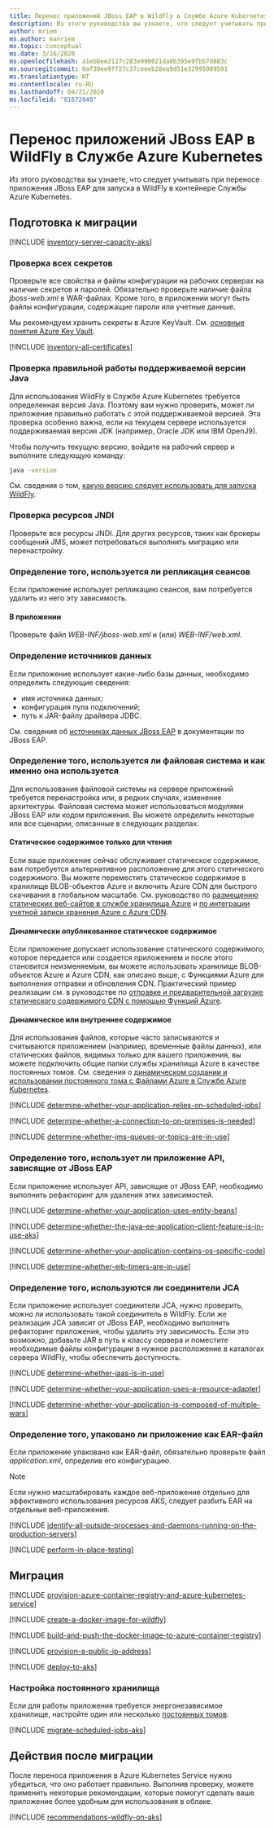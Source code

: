 ```yaml
---
title: Перенос приложений JBoss EAP в WildFly в Службе Azure Kubernetes
description: Из этого руководства вы узнаете, что следует учитывать при переносе приложения JBoss EAP для запуска в WildFly в контейнере Службы Azure Kubernetes.
author: mriem
ms.author: manriem
ms.topic: conceptual
ms.date: 3/16/2020
ms.openlocfilehash: a1ebbee2127c283e990021da0b395e9fbb7d883c
ms.sourcegitcommit: 0af39ee9ff27c37ceeeb28ea9d51e32995989591
ms.translationtype: HT
ms.contentlocale: ru-RU
ms.lasthandoff: 04/21/2020
ms.locfileid: "81672840"
---
```

# <a name="migrate-jboss-eap-applications-to-wildfly-on-azure-kubernetes-service"></a>Перенос приложений JBoss EAP в WildFly в Службе Azure Kubernetes

Из этого руководства вы узнаете, что следует учитывать при переносе приложения JBoss EAP для запуска в WildFly в контейнере Службы Azure Kubernetes.

## <a name="pre-migration"></a>Подготовка к миграции

[!INCLUDE [inventory-server-capacity-aks](includes/inventory-server-capacity-aks.md)]

### <a name="inventory-all-secrets"></a>Проверка всех секретов

Проверьте все свойства и файлы конфигурации на рабочих серверах на наличие секретов и паролей. Обязательно проверьте наличие файла *jboss-web.xml* в WAR-файлах. Кроме того, в приложении могут быть файлы конфигурации, содержащие пароли или учетные данные.

Мы рекомендуем хранить секреты в Azure KeyVault. См. [основные понятия Azure Key Vault](/azure/key-vault/basic-concepts).

[!INCLUDE [inventory-all-certificates](includes/inventory-all-certificates.md)]

### <a name="validate-that-the-supported-java-version-works-correctly"></a>Проверка правильной работы поддерживаемой версии Java

Для использования WildFly в Службе Azure Kubernetes требуется определенная версия Java. Поэтому вам нужно проверить, может ли приложение правильно работать с этой поддерживаемой версией. Эта проверка особенно важна, если на текущем сервере используется поддерживаемая версия JDK (например, Oracle JDK или IBM OpenJ9).

Чтобы получить текущую версию, войдите на рабочий сервер и выполните следующую команду:

```bash
java -version
```

См. сведения о том, [какую версию следует использовать для запуска WildFly](http://docs.wildfly.org/19/Getting_Started_Guide.html#requirements).

### <a name="inventory-jndi-resources"></a>Проверка ресурсов JNDI

Проверьте все ресурсы JNDI. Для других ресурсов, таких как брокеры сообщений JMS, может потребоваться выполнить миграцию или перенастройку.

### <a name="determine-whether-session-replication-is-used"></a>Определение того, используется ли репликация сеансов

Если приложение использует репликацию сеансов, вам потребуется удалить из него эту зависимость.

#### <a name="inside-your-application"></a>В приложении

Проверьте файл *WEB-INF/jboss-web.xml* и (или) *WEB-INF/web.xml*.

### <a name="document-datasources"></a>Определение источников данных

Если приложение использует какие-либо базы данных, необходимо определить следующие сведения:

* имя источника данных;
* конфигурация пула подключений;
* путь к JAR-файлу драйвера JDBC.

См. сведения об [источниках данных JBoss EAP](https://access.redhat.com/documentation/en-us/red_hat_jboss_enterprise_application_platform/7.3/html/configuration_guide/datasource_management) в документации по JBoss EAP.

### <a name="determine-whether-and-how-the-file-system-is-used"></a>Определение того, используется ли файловая система и как именно она используется

Для использования файловой системы на сервере приложений требуется перенастройка или, в редких случаях, изменение архитектуры. Файловая система может использоваться модулями JBoss EAP или кодом приложения. Вы можете определить некоторые или все сценарии, описанные в следующих разделах.

#### <a name="read-only-static-content"></a>Статическое содержимое только для чтения

Если ваше приложение сейчас обслуживает статическое содержимое, вам потребуется альтернативное расположение для этого статического содержимого. Вы можете переместить статическое содержимое в хранилище BLOB-объектов Azure и включить Azure CDN для быстрого скачивания в глобальном масштабе. См. руководство по [размещению статических веб-сайтов в службе хранилища Azure](/azure/storage/blobs/storage-blob-static-website) и [ по интеграции учетной записи хранения Azure с Azure CDN](/azure/cdn/cdn-create-a-storage-account-with-cdn).

#### <a name="dynamically-published-static-content"></a>Динамически опубликованное статическое содержимое

Если приложение допускает использование статического содержимого, которое передается или создается приложением и после этого становится неизменяемым, вы можете использовать хранилище BLOB-объектов Azure и Azure CDN, как описано выше, с Функциями Azure для выполнения отправки и обновления CDN. Практический пример реализации см. в руководстве по [отправке и предварительной загрузке статического содержимого CDN с помощью Функций Azure](https://github.com/Azure-Samples/functions-java-push-static-contents-to-cdn).

#### <a name="dynamic-or-internal-content"></a>Динамическое или внутреннее содержимое

Для использования файлов, которые часто записываются и считываются приложением (например, временные файлы данных), или статических файлов, видимых только для вашего приложения, вы можете подключить общие папки службы хранилища Azure в качестве постоянных томов. См. сведения о [динамическом создании и использовании постоянного тома с Файлами Azure в Службе Azure Kubernetes](/azure/aks/azure-files-dynamic-pv).

[!INCLUDE [determine-whether-your-application-relies-on-scheduled-jobs](includes/determine-whether-your-application-relies-on-scheduled-jobs.md)]

[!INCLUDE [determine-whether-a-connection-to-on-premises-is-needed](includes/determine-whether-a-connection-to-on-premises-is-needed.md)]

[!INCLUDE [determine-whether-jms-queues-or-topics-are-in-use](includes/determine-whether-jms-queues-or-topics-are-in-use.md)]

### <a name="determine-whether-your-application-uses-jboss-eap-specific-apis"></a>Определение того, использует ли приложение API, зависящие от JBoss EAP

Если приложение использует API, зависящие от JBoss EAP, необходимо выполнить рефакторинг для удаления этих зависимостей.

[!INCLUDE [determine-whether-your-application-uses-entity-beans](includes/determine-whether-your-application-uses-entity-beans.md)]

[!INCLUDE [determine-whether-the-java-ee-application-client-feature-is-in-use-aks](includes/determine-whether-the-java-ee-application-client-feature-is-in-use-aks.md)]

[!INCLUDE [determine-whether-your-application-contains-os-specific-code](includes/determine-whether-your-application-contains-os-specific-code.md)]

[!INCLUDE [determine-whether-ejb-timers-are-in-use](includes/determine-whether-ejb-timers-are-in-use.md)]

### <a name="determine-whether-jca-connectors-are-in-use"></a>Определение того, используются ли соединители JCA

Если приложение использует соединители JCA, нужно проверить, можно ли использовать такой соединитель в WildFly. Если же реализация JCA зависит от JBoss EAP, необходимо выполнить рефакторинг приложения, чтобы удалить эту зависимость. Если это возможно, добавьте JAR в путь к классу сервера и поместите необходимые файлы конфигурации в нужное расположение в каталогах сервера WildFly, чтобы обеспечить доступность.

[!INCLUDE [determine-whether-jaas-is-in-use](includes/determine-whether-jaas-is-in-use.md)]

[!INCLUDE [determine-whether-your-application-uses-a-resource-adapter](includes/determine-whether-your-application-uses-a-resource-adapter.md)]

[!INCLUDE [determine-whether-your-application-is-composed-of-multiple-wars](includes/determine-whether-your-application-is-composed-of-multiple-wars.md)]

### <a name="determine-whether-your-application-is-packaged-as-an-ear"></a>Определение того, упаковано ли приложение как EAR-файл

Если приложение упаковано как EAR-файл, обязательно проверьте файл *application.xml*, определив его конфигурацию.

> [!NOTE]
> Если нужно масштабировать каждое веб-приложение отдельно для эффективного использования ресурсов AKS, следует разбить EAR на отдельные веб-приложения.

[!INCLUDE [identify-all-outside-processes-and-daemons-running-on-the-production-servers](includes/identify-all-outside-processes-and-daemons-running-on-the-production-servers.md)]

[!INCLUDE [perform-in-place-testing](includes/perform-in-place-testing.md)]

## <a name="migration"></a>Миграция

[!INCLUDE [provision-azure-container-registry-and-azure-kubernetes-service](includes/provision-azure-container-registry-and-azure-kubernetes-service.md)]

[!INCLUDE [create-a-docker-image-for-wildfly](includes/create-a-docker-image-for-wildfly.md)]

[!INCLUDE [build-and-push-the-docker-image-to-azure-container-registry](includes/build-and-push-the-docker-image-to-azure-container-registry.md)]

[!INCLUDE [provision-a-public-ip-address](includes/provision-a-public-ip-address.md)]

[!INCLUDE [deploy-to-aks](includes/deploy-to-aks.md)]

### <a name="configure-persistent-storage"></a>Настройка постоянного хранилища

Если для работы приложения требуется энергонезависимое хранилище, настройте один или несколько [постоянных томов](/azure/aks/azure-disks-dynamic-pv).

[!INCLUDE [migrate-scheduled-jobs-aks](includes/migrate-scheduled-jobs-aks.md)]

## <a name="post-migration"></a>Действия после миграции

После переноса приложения в Azure Kubernetes Service нужно убедиться, что оно работает правильно. Выполнив проверку, можете применить некоторые рекомендации, которые помогут сделать ваше приложение более удобным для использования в облаке.

[!INCLUDE [recommendations-wildfly-on-aks](includes/recommendations-wildfly-on-aks.md)]
